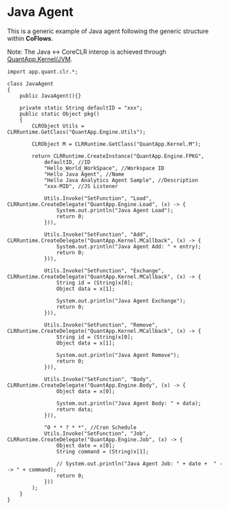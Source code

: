Java Agent
===
This is a generic example of Java agent following the generic structure within **CoFlows**.

Note: The Java <-> CoreCLR interop is achieved through [QuantApp.Kernel/JVM](https://github.com/QuantApp/CoFlows-CE/tree/master/QuantApp.Kernel/JVM "QAJVM").

    import app.quant.clr.*;

    class JavaAgent
    {
        public JavaAgent(){}

        private static String defaultID = "xxx";
        public static Object pkg()
        {
            CLRObject Utils = CLRRuntime.GetClass("QuantApp.Engine.Utils");

            CLRObject M = CLRRuntime.GetClass("QuantApp.Kernel.M");

            return CLRRuntime.CreateInstance("QuantApp.Engine.FPKG",
                defaultID, //ID
                "Hello_World_WorkSpace", //Workspace ID  
                "Hello Java Agent", //Name
                "Hello Java Analytics Agent Sample", //Description
                "xxx-MID", //JS Listener

                Utils.Invoke("SetFunction", "Load", CLRRuntime.CreateDelegate("QuantApp.Engine.Load", (x) -> { 
                    System.out.println("Java Agent Load");
                    return 0;
                })),

                Utils.Invoke("SetFunction", "Add", CLRRuntime.CreateDelegate("QuantApp.Kernel.MCallback", (x) -> { 
                    System.out.println("Java Agent Add: " + entry);
                    return 0;
                })),

                Utils.Invoke("SetFunction", "Exchange", CLRRuntime.CreateDelegate("QuantApp.Kernel.MCallback", (x) -> { 
                    String id = (String)x[0];
                    Object data = x[1];

                    System.out.println("Java Agent Exchange");
                    return 0;
                })),

                Utils.Invoke("SetFunction", "Remove", CLRRuntime.CreateDelegate("QuantApp.Kernel.MCallback", (x) -> { 
                    String id = (String)x[0];
                    Object data = x[1];

                    System.out.println("Java Agent Remove");
                    return 0;
                })),

                Utils.Invoke("SetFunction", "Body", CLRRuntime.CreateDelegate("QuantApp.Engine.Body", (x) -> { 
                    Object data = x[0];
                    
                    System.out.println("Java Agent Body: " + data);
                    return data;
                })),

                "0 * * ? * *", //Cron Schedule
                Utils.Invoke("SetFunction", "Job", CLRRuntime.CreateDelegate("QuantApp.Engine.Job", (x) -> { 
                    Object date = x[0];
                    String command = (String)x[1];

                    // System.out.println("Java Agent Job: " + date +  " --> " + command);
                    return 0;
                }))
            );
        }
    }